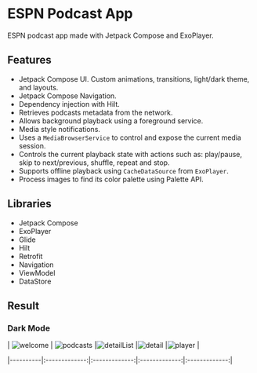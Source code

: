 # ESPN Podcast App

ESPN podcast app made with Jetpack Compose and ExoPlayer.

## Features

- Jetpack Compose UI. Custom animations, transitions, light/dark theme, and layouts.
- Jetpack Compose Navigation.
- Dependency injection with Hilt.
- Retrieves podcasts metadata from the network.
- Allows background playback using a foreground service.
- Media style notifications.
- Uses a `MediaBrowserService` to control and expose the current media session.
- Controls the current playback state with actions such as: play/pause, skip to next/previous, shuffle, repeat and stop.
- Supports offline playback using `CacheDataSource` from `ExoPlayer`.
- Process images to find its color palette using Palette API.

## Libraries

- Jetpack Compose
- ExoPlayer
- Glide
- Hilt
- Retrofit
- Navigation
- ViewModel
- DataStore

## Result

### Dark Mode
| ![welcome](demo/s1.png) | ![podcasts](demo/s2.png) |![detailList](demo/s3.png) |![detail](demo/s4.png) |![player](demo/s5.png) |

|----------|:-------------:|:-------------:|:-------------:|:-------------:|
